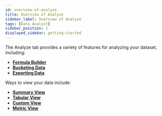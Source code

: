 ```yaml
---
id: overview-of-analyze
title: Overview of Analyze
sidebar_label: Overview of Analyze
tags: [Data Analyst]
sidebar_position: 1
displayed_sidebar: getting-started
---
```


The Analyze tab provides a variety of features for analyzing your dataset, including:
* **[Formula Builder](./formulas.md)** 
* **[Bucketing Data](.buckets.md)** 
* **[Exporting Data](./exporting.md)** 

Ways to view your data include:
* **[Summary View](./summary-view.md)** 
* **[Tabular View](./tabular-view.md)** 
* **[Custom View](./custom-view.md)** 
* **[Metric View](./metric-view.md)** 
